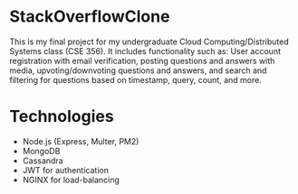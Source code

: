 # StackOverflowClone
This is my final project for my undergraduate Cloud Computing/Distributed Systems class (CSE 356).  It includes functionality such as:
User account registration with email verification, posting questions and answers with media, upvoting/downvoting questions and answers, and search and filtering for questions based on timestamp, query, count, and more.

# Technologies
- Node.js (Express, Multer, PM2)
- MongoDB
- Cassandra
- JWT for authentication
- NGINX for load-balancing

